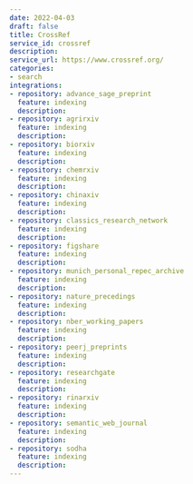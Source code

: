 ```yaml
---
date: 2022-04-03
draft: false
title: CrossRef
service_id: crossref
description:
service_url: https://www.crossref.org/
categories:
- search
integrations:
- repository: advance_sage_preprint
  feature: indexing
  description:
- repository: agrirxiv
  feature: indexing
  description:
- repository: biorxiv
  feature: indexing
  description:
- repository: chemrxiv
  feature: indexing
  description:
- repository: chinaxiv
  feature: indexing
  description:
- repository: classics_research_network
  feature: indexing
  description:
- repository: figshare
  feature: indexing
  description:
- repository: munich_personal_repec_archive
  feature: indexing
  description:
- repository: nature_precedings
  feature: indexing
  description:
- repository: nber_working_papers
  feature: indexing
  description:
- repository: peerj_preprints
  feature: indexing
  description:
- repository: researchgate
  feature: indexing
  description:
- repository: rinarxiv
  feature: indexing
  description:
- repository: semantic_web_journal
  feature: indexing
  description:
- repository: sodha
  feature: indexing
  description:
---
```



